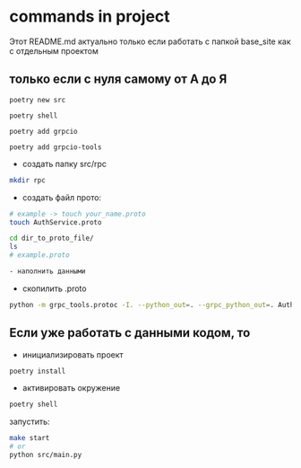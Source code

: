 # commands in project

Этот README.md актуально только если работать с папкой base_site как с отдельным проектом

## только если с нуля самому от А до Я

```poetry new src```

```poetry shell```

```poetry add grpcio```

```poetry add grpcio-tools```

- создать папку src/rpc

```bash
mkdir rpc
```

- создать файл прото:

```bash
# example -> touch your_name.proto
touch AuthService.proto
```

```bash
cd dir_to_proto_file/
ls
# example.proto

- наполнить данными

```

- скопилить .proto

```bash
python -m grpc_tools.protoc -I. --python_out=. --grpc_python_out=. AuthService.proto
```

## Если уже работать с данными кодом, то

- инициализировать проект

```bash
poetry install
```

- активировать окружение

```bash
poetry shell
```

запустить:

```bash
make start
# or
python src/main.py 
```

